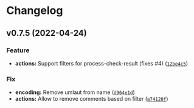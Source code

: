 # Changelog

<!--next-version-placeholder-->

## v0.7.5 (2022-04-24)
### Feature
* **actions:** Support filters for process-check-result (fixes #4) ([`12be4c5`](https://github.com/joni1993/icinga2apic/commit/12be4c5f862b1af7f58b97ad25d7bb73f56b3db4))

### Fix
* **encoding:** Remove umlaut from name ([`d964e1d`](https://github.com/joni1993/icinga2apic/commit/d964e1d978e4c8d137edd501f4aa19040d10cb8e))
* **actions:** Allow to remove comments based on filter  ([`a74120f`](https://github.com/joni1993/icinga2apic/commit/a74120f9da026bf20383d644fdc88dc15b16b309))
